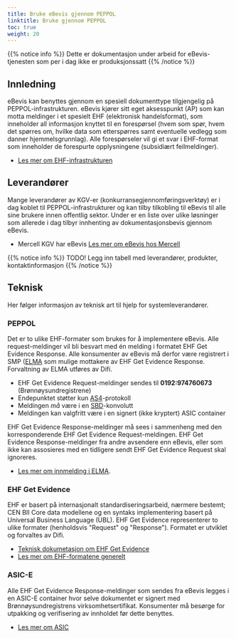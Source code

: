 ```yaml
---
title: Bruke eBevis gjennom PEPPOL
linktitle: Bruke gjennom PEPPOL
toc: true
weight: 20
---
```


{{% notice info %}}
Dette er dokumentasjon under arbeid for eBevis-tjenesten som per i dag ikke er produksjonssatt
{{% /notice %}}

## Innledning

eBevis kan benyttes gjennom en spesiell dokumenttype tilgjengelig på PEPPOL-infrastrukturen. eBevis kjører sitt eget aksesspunkt (AP) som kan motta meldinger i et spesielt EHF (elektronisk handelsformat), som inneholder all informasjon knyttet til en forespørsel (hvem som spør, hvem det spørres om, hvilke data som etterspørres samt eventuelle vedlegg som danner hjemmelsgrunnlag). Alle forespørseler vil gi et svar i EHF-format som inneholder de forespurte opplysningene (subsidiært feilmeldinger).

* [Les mer om EHF-infrastrukturen](https://www.anskaffelser.no/verktoykasse-systemleverandorer/ehf-infrastruktur-kontraktsoppfolging/generelt-om-ehf-infrastruktur)

## Leverandører

Mange leverandører av KGV-er (konkurransegjennomføringsverktøy) er i dag koblet til PEPPOL-infrastrukturer og kan tilby tilkobling til eBevis til alle sine brukere innen offentlig sektor. Under er en liste over ulike løsninger som allerede i dag tilbyr innhenting av dokumentasjonsbevis gjennom eBevis.

* Mercell KGV har eBevis 
[Les mer om eBevis hos Mercell](https://www.mercell.com/nb-no/102865240/ebevis.aspx)

{{% notice info %}}
TODO! Legg inn tabell med leverandører, produkter, kontaktinformasjon
{{% /notice %}}

## Teknisk

Her følger informasjon av teknisk art til hjelp for systemleverandører.

### PEPPOL

Det er to ulike EHF-formater som brukes for å implementere eBevis. Alle request-meldinger vil bli besvart med én melding i formatet EHF Get Evidence Response. Alle konsumenter av eBevis må derfor være registrert i SMP ([ELMA](https://www.anskaffelser.no/ofte-stilte-sporsmal-om-anskaffelser/elma) som mulige mottakere av EHF Get Evidence Response. Forvaltning av ELMA utføres av Difi.

* EHF Get Evidence Request-meldinger sendes til **0192:974760673** (Brønnøysundregistrene)
* Endepunktet støtter kun [AS4](http://docs.peppol.eu/edelivery/as4/specification/)-protokoll
* Meldingen _må_ være i en [SBD](https://vefa.difi.no/bb/standard/sbdh/)-konvolutt
* Meldingen kan valgfritt være i en signert (ikke kryptert) ASIC container

EHF Get Evidence Response-meldinger må sees i sammenheng med den korresponderende EHF Get Evidence Request-meldingen. EHF Get Evidence Response-meldinger fra andre avsendere enn eBevis, eller som ikke kan assosieres med en tidligere sendt EHF Get Evidence Request skal ignoreres.

* [Les mer om innmelding i ELMA](https://www.anskaffelser.no/verktoy/veiledere/elma-systemleverandorer).

### EHF Get Evidence

EHF er basert på internasjonalt standardiseringsarbeid, nærmere bestemt; CEN BII Core data modellene og en syntaks implementering basert på Universal Business Language (UBL). EHF Get Evidence representerer to ulike formater (henholdsvis "Request" og "Response"). Formatet er utviklet og forvaltes av Difi.

* [Teknisk dokumetasjon om EHF Get Evidence](https://test-vefa.difi.no/ehf-egov/g1/get-evidence-1.0/)
* [Les mer om EHF-formatene generelt](https://www.anskaffelser.no/digitalisering/verktoykasse-systemleverandorer/formater-ehf-bis)

### ASIC-E

Alle EHF Get Evidence Response-meldinger som sendes fra eBevis legges i en ASIC-E container hvor selve dokumentet er signert med Brønnøysundregistrens virksomhetsertifikat. Konsumenter må besørge for utpakking og verifisering av innholdet før dette benyttes.

* [Les mer om ASIC](https://www.anskaffelser.no/verktoy/veiledere/asic-systemleverandorer)
